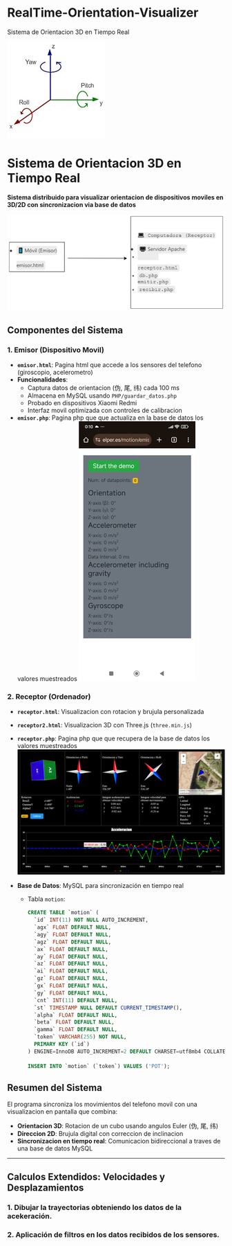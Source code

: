 # RealTime-Orientation-Visualizer
 Sistema de Orientacion 3D en Tiempo Real

![Receptor](./img/Rotacion.jpg) 

# Sistema de Orientacion 3D en Tiempo Real 

**Sistema distribuido para visualizar orientacion de dispositivos moviles en 3D/2D con sincronizacion via base de datos**

![Arquitectura del Sistema](./img/Diagrama.jpg) 

## Componentes del Sistema

### 1. Emisor (Dispositivo Movil)
- **`emisor.html`**: Pagina html que accede a los sensores del telefono (giroscopio, acelerometro)
- **Funcionalidades**:
  - Captura datos de orientacion (伪, 尾, 纬) cada 100 ms
  - Almacena en MySQL usando `PHP/guardar_datos.php`
  - Probado en dispositivos Xiaomi Redmi
  - Interfaz movil optimizada con controles de calibracion
- **`emisor.php`**: Pagina php que que actualiza en la base de datos los valores muestreados
![Emisor](./img/Emitir.jpg) 

### 2. Receptor (Ordenador)
- **`receptor.html`**: Visualizacion con rotacion y brujula personalizada
- **`receptor2.html`**: Visualizacion 3D con Three.js (`three.min.js`)
- **`receptor.php`**: Pagina php que que recupera de la base de datos los valores muestreados
![Receptor](./img/Recibir.jpg) 

- **Base de Datos**: MySQL para sincronización en tiempo real
  - Tabla `motion`:
    ```sql
    CREATE TABLE `motion` (
      `id` INT(11) NOT NULL AUTO_INCREMENT,
      `agx` FLOAT DEFAULT NULL,
      `agy` FLOAT DEFAULT NULL,
      `agz` FLOAT DEFAULT NULL,
      `ax` FLOAT DEFAULT NULL,
      `ay` FLOAT DEFAULT NULL,
      `az` FLOAT DEFAULT NULL,
      `ai` FLOAT DEFAULT NULL,
      `gz` FLOAT DEFAULT NULL,
      `gx` FLOAT DEFAULT NULL,
      `gy` FLOAT DEFAULT NULL,
      `cnt` INT(11) DEFAULT NULL,
      `st` TIMESTAMP NULL DEFAULT CURRENT_TIMESTAMP(),
      `alpha` FLOAT DEFAULT NULL,
      `beta` FLOAT DEFAULT NULL,
      `gamma` FLOAT DEFAULT NULL,
      `token` VARCHAR(255) NOT NULL,
      PRIMARY KEY (`id`)
    ) ENGINE=InnoDB AUTO_INCREMENT=2 DEFAULT CHARSET=utf8mb4 COLLATE=utf8mb4_general_ci;

    INSERT INTO `motion` (`token`) VALUES ('POT');
    ```


## Resumen del Sistema

El programa sincroniza los movimientos del telefono movil con una visualizacion en pantalla que combina:
- **Orientacion 3D**: Rotacion de un cubo usando angulos Euler (伪, 尾, 纬)
- **Direccion 2D**: Brujula digital con correccion de inclinacion
- **Sincronizacion en tiempo real**: Comunicacion bidireccional a traves de una base de datos MySQL

---

## Calculos Extendidos: Velocidades y Desplazamientos


### 1. Dibujar la trayectorias obteniendo los datos de la acekeración.
### 2. Aplicación de filtros en los datos recibidos de los sensores.
